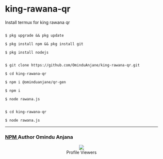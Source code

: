 # king-rawana-qr
Install termux for king rawana qr
```

$ pkg upgrade && pkg update

$ pkg install npm && pkg install git

$ pkg install nodejs

```

```

$ git clone https://github.com/OminduAnjane/king-rawana-qr.git

$ cd king-rawana-qr

$ npm i @ominduanjane/qr-gen

$ npm i

$ node rawana.js

```

```

$ cd king-rawana-qr

$ node rawana.js

```

***
### <a href="https://www.npmjs.com/package/@ominduanjane/qr-gen">NPM </a>Author Omindu Anjana
<div align="center"><img src="https://profile-counter.glitch.me/OminduAnjane/count.svg" /><br>Profile Viewers</div>

